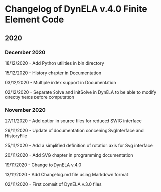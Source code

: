 # Changelog of DynELA v.4.0 Finite Element Code



## 2020

### December 2020

18/12/2020 - Add Python utilities in bin directory

15/12/2020 - History chapter in Documentation

03/12/2020 - Multiple index support in Documentation

02/12/2020 - Separate Solve and initSolve in DynELA to be able to modify directly fields before computation

### November 2020

27/11/2020 - Add option in source files for reduced SWIG interface

26/11/2020 - Update of documentation concening SvgInterface and HistoryFile

25/11/2020 - Add a simplified definition of rotation axis for Svg interface

20/11/2020 - Add SVG chapter in programming documentation

19/11/2020 - Change to DynELA v.4.0

13/11/2020 - Add Changelog.md file using Markdown format

02/11/2020 - First commit of DynELA v.3.0 files



